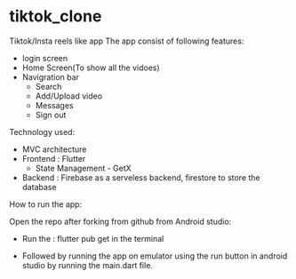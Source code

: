 # tiktok_clone
 Tiktok/Insta reels like app
 The app consist of following features:
  - login screen
  - Home Screen(To show all the vidoes) 
  - Navigration bar
    - Search 
    - Add/Upload video
    - Messages
    - Sign out

Technology used:

 - MVC architecture
 - Frontend : Flutter 
     - State Management - GetX
 - Backend : Firebase as a serveless backend, firestore to store the database

How to run the app:

Open the repo after forking from github from Android studio: 
- Run the : 
  flutter pub get in the terminal

- Followed by running the app on emulator using the run button in android studio by running the main.dart file.
